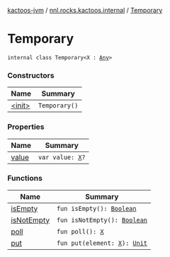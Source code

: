 [kactoos-jvm](../../index.md) / [nnl.rocks.kactoos.internal](../index.md) / [Temporary](./index.md)

# Temporary

`internal class Temporary<X : `[`Any`](https://kotlinlang.org/api/latest/jvm/stdlib/kotlin/-any/index.html)`>`

### Constructors

| Name | Summary |
|---|---|
| [&lt;init&gt;](-init-.md) | `Temporary()` |

### Properties

| Name | Summary |
|---|---|
| [value](value.md) | `var value: `[`X`](index.md#X)`?` |

### Functions

| Name | Summary |
|---|---|
| [isEmpty](is-empty.md) | `fun isEmpty(): `[`Boolean`](https://kotlinlang.org/api/latest/jvm/stdlib/kotlin/-boolean/index.html) |
| [isNotEmpty](is-not-empty.md) | `fun isNotEmpty(): `[`Boolean`](https://kotlinlang.org/api/latest/jvm/stdlib/kotlin/-boolean/index.html) |
| [poll](poll.md) | `fun poll(): `[`X`](index.md#X) |
| [put](put.md) | `fun put(element: `[`X`](index.md#X)`): `[`Unit`](https://kotlinlang.org/api/latest/jvm/stdlib/kotlin/-unit/index.html) |
